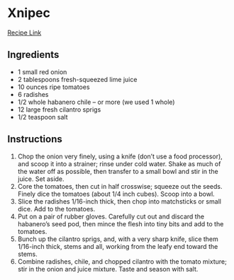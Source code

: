 # Xnipec

[Recipe Link](https://eatingtheworld.net/2009/02/06/recipe-friday-xnipec/)

## Ingredients
- 1 small red onion
- 2 tablespoons fresh-squeezed lime juice
- 10 ounces ripe tomatoes
- 6 radishes
- 1/2 whole habanero chile – or more (we used 1 whole)
- 12 large fresh cilantro sprigs
- 1/2 teaspoon salt

## Instructions
1. Chop the onion very finely, using a knife (don’t use a food processor), and scoop it into a strainer; rinse under cold water. Shake as much of the water off as possible, then transfer to a small bowl and stir in the juice. Set aside.
2. Core the tomatoes, then cut in half crosswise; squeeze out the seeds. Finely dice the tomatoes (about 1/4 inch cubes). Scoop into a bowl.
3. Slice the radishes 1/16-inch thick, then chop into matchsticks or small dice. Add to the tomatoes.
4. Put on a pair of rubber gloves. Carefully cut out and discard the habanero’s seed pod, then mince the flesh into tiny bits and add to the tomatoes.
5. Bunch up the cilantro sprigs, and, with a very sharp knife, slice them 1/16-inch thick, stems and all, working from the leafy end toward the stems.
6. Combine radishes, chile, and chopped cilantro with the tomato mixture; stir in the onion and juice mixture. Taste and season with salt.